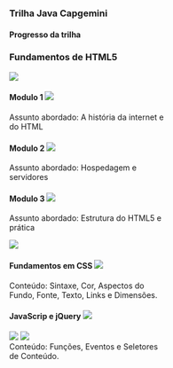 <div class="card" style="width: 18rem;">
    <div class="card-body">
        <h3 class="card-title">
            Trilha Java Capgemini
        </h3>
        <h4 class="card-subtitle mb-2 text-muted">
                Progresso da trilha
        </h4>
        <div class="card" style="width: 18rem;">
                <h3>
            Fundamentos de HTML5
            </h3>
            <img src="https://img.icons8.com/color/60/000000/html-5--v1.png" />   
            <h4>
            Modulo 1
            <img src="https://img.icons8.com/external-kiranshastry-gradient-kiranshastry/30/000000/external-check-multimedia-kiranshastry-gradient-kiranshastry.png" />
            </h4>
            <p class="text-capitalize">
                Assunto abordado: A história da internet e do HTML
            </p>
            <h4>
            Modulo 2
            <img src="https://img.icons8.com/external-kiranshastry-gradient-kiranshastry/30/000000/external-check-multimedia-kiranshastry-gradient-kiranshastry.png" /> 
            </h4>
            <p class="text-capitalize">
                Assunto abordado: Hospedagem e servidores
            </p>
            <h4>
            Modulo 3 
            <img src="https://img.icons8.com/external-kiranshastry-gradient-kiranshastry/30/000000/external-check-multimedia-kiranshastry-gradient-kiranshastry.png" /> 
            </h4>
            <p class="text-capitalize">
                Assunto abordado: Estrutura do HTML5 e prática
            </p>
            <img src="https://img.icons8.com/color/60/undefined/css3.png" /><br />
            <h4>
              Fundamentos em CSS
            <img src="https://img.icons8.com/external-kiranshastry-gradient-kiranshastry/30/000000/external-check-multimedia-kiranshastry-gradient-kiranshastry.png" /> 
            </h4>
            <p>
                Conteúdo: Sintaxe, Cor, Aspectos do Fundo, Fonte, Texto, Links e Dimensões.
            </p>
            <h4>
              JavaScrip e jQuery
             <img src="https://img.icons8.com/external-kiranshastry-gradient-kiranshastry/30/000000/external-check-multimedia-kiranshastry-gradient-kiranshastry.png"/> 
            </h4>
            <p>
             <img src="https://img.icons8.com/fluency/48/undefined/javascript.png"/ > <img src="https://img.icons8.com/ios/50/undefined/jquery.png"/ > <br> 
                Conteúdo: Funções, Eventos e Seletores de Conteúdo.
            </p>
          </div>  
    </div>
</div>
  
